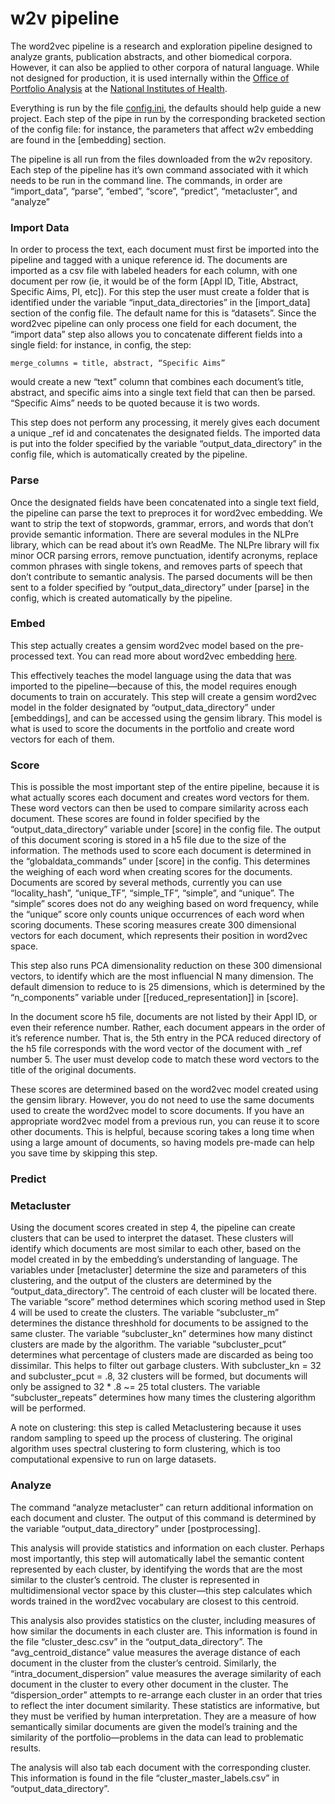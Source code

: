 # w2v pipeline

The word2vec pipeline is a research and exploration pipeline designed to analyze grants, publication abstracts, and other biomedical corpora. However, it can also be applied to other corpora of natural language.
While not designed for production, it is used internally within the [Office of Portfolio Analysis](https://dpcpsi.nih.gov/opa/aboutus) at the [National Institutes of Health](https://www.nih.gov/).

Everything is run by the file [config.ini](config.ini), the defaults should help guide a new project. Each step of the pipe in run by the corresponding bracketed section of the config file: for instance, the parameters that affect w2v embedding are found in the [embedding] section.

The pipeline is all run from the files downloaded from the w2v repository. Each step of the pipeline has it’s own command associated with it which needs to be run in the command line. The commands, in order are “import_data”, “parse”, “embed”, “score”, “predict”, “metacluster”, and “analyze”

### Import Data

In order to process the text, each document must first be imported into the pipeline and tagged with a unique reference id. The documents are imported as a csv file with labeled headers for each column, with one document per row (ie, it would be of the form [Appl ID, Title, Abstract, Specific Aims, PI, etc]). For this step the user must create a folder that is identified under the variable “input_data_directories” in the [import_data] section of the config file. The default name for this is “datasets”. Since the word2vec pipeline can only process one field for each document, the “import data” step also allows you to concatenate different fields into a single field: for instance, in config, the step:

    merge_columns = title, abstract, “Specific Aims”

would create a new “text” column that combines each document’s title, abstract, and specific aims into a single text field that can then be parsed. “Specific Aims” needs to be quoted because it is two words.

This step does not perform any processing, it merely gives each document a unique _ref id and concatenates the designated fields. The imported data is put into the folder specified by the variable “output_data_directory” in the config file, which is automatically created by the pipeline.

### Parse

Once the designated fields have been concatenated into a single text field, the pipeline can parse the text to preproces it for word2vec embedding. We want to strip the text of stopwords, grammar, errors, and words that don’t provide semantic information. There are several modules in the NLPre library, which can be read about it’s own ReadMe. The NLPre library will fix minor OCR parsing errors, remove punctuation, identify acronyms,  replace common phrases with single tokens, and removes parts of speech that don’t contribute to semantic analysis. The parsed documents will be then sent to a folder specified by “output_data_directory” under [parse] in the config, which is created automatically by the pipeline.

### Embed

This step actually creates a gensim word2vec model based on the pre-processed text. You can read more about word2vec embedding [here](https://rare-technologies.com/word2vec-tutorial/).

This effectively teaches the model language using the data that was imported to the pipeline—because of this, the model requires enough documents to train on accurately. This step will create a gensim word2vec model in the folder designated by “output_data_directory” under [embeddings], and can be accessed using the gensim library. This model is what is used to score the documents in the portfolio and create word vectors for each of them.

### Score

This is possible the most important step of the entire pipeline, because it is what actually scores each document and creates word vectors for them. These word vectors can then be used to compare similarity across each document. These scores are found in folder specified by the  “output_data_directory” variable under [score] in the config file. The output of this document scoring is stored in a h5 file due to the size of the information. The methods used to score each document is determined in the “globaldata_commands” under [score] in the config. This determines the weighing of each word when creating scores for the documents. Documents are scored by several methods, currently you can use “locality_hash”, “unique_TF”, “simple_TF”, “simple”, and “unique”. The “simple” scores does not do any weighing based on word frequency, while the “unique” score only counts unique occurrences of each word when scoring documents. These scoring measures create 300 dimensional vectors for each document, which represents their position in word2vec space.

This step also runs PCA dimensionality reduction on these 300 dimensional vectors, to identify which are the most influencial N many dimension. The default dimension to reduce to is 25 dimensions, which is determined by the “n_components” variable under [[reduced_representation]] in [score].

In the document score h5 file, documents are not listed by their Appl ID, or even their reference number. Rather, each document appears in the order of it’s reference number. That is, the 5th entry in the PCA reduced directory of the h5 file corresponds with the word vector of the document with _ref number 5. The user must develop code to match these word vectors to the title of the original documents.

These scores are determined based on the word2vec model created using the gensim library. However, you do not need to use the same documents used to create the word2vec model to score documents. If you have an appropriate word2vec model from a previous run, you can reuse it to score other documents. This is helpful, because scoring takes a long time when using a large amount of documents, so having models pre-made can help you save time by skipping this step.

### Predict

### Metacluster

Using the document scores created in step 4, the pipeline can create clusters that can be used to interpret the dataset. These clusters will identify which documents are most similar to each other, based on the model created in by the embedding’s understanding of language. The variables under [metacluster] determine the size and parameters of this clustering, and the output of the clusters are determined by the “output_data_directory”.  The centroid of each cluster will be located there. The variable “score” method determines which scoring method used in Step 4 will be used to create the clusters.  The variable “subcluster_m” determines the distance threshhold for documents to be assigned to the same cluster. The variable “subcluster_kn” determines how many distinct clusters are made by the algorithm. The variable “subcluster_pcut” determines what percentage of clusters made are discarded as being too dissimilar. This helps to filter out garbage clusters. With  subcluster_kn = 32 and  subcluster_pcut = .8, 32 clusters will be formed, but documents will only be assigned to 32 * .8 ~= 25 total clusters. The variable “subcluster_repeats” determines how many times the clustering algorithm will be performed.

A note on clustering: this step is called Metaclustering because it uses random sampling to speed up the process of clustering. The original algorithm uses spectral clustering to form clustering, which is too computational expensive to run on large datasets.

### Analyze

The command “analyze metacluster” can return additional information on each document and cluster. The output of this command is determined by the variable “output_data_directory” under [postprocessing].

This analysis will provide statistics and information on each cluster. Perhaps most importantly, this step will automatically label the semantic content represented by each cluster, by identifying the words that are the most similar to the cluster’s centroid. The cluster is represented in multidimensional  vector space by this cluster—this step calculates which words trained in the word2vec vocabulary are closest to this centroid.

This analysis also provides statistics on the cluster, including measures of how similar the documents in each cluster are.  This information is found in the file “cluster_desc.csv” in the “output_data_directory”. The “avg_centroid_distance” value measures the average distance of each document in the cluster from the cluster’s centroid. Similarly, the “intra_document_dispersion” value measures the average similarity of each document in the cluster to every other document in the cluster. The “dispersion_order”  attempts to re-arrange each cluster in an order that tries to reflect the inter document similarity. These statistics are informative, but they must be verified by human interpretation. They are a measure of how semantically similar documents are given the model’s training and the similarity of the portfolio—problems in the data can lead to problematic results.

The analysis will also tab each document with the corresponding cluster. This information is found in the file “cluster_master_labels.csv” in “output_data_directory”. 